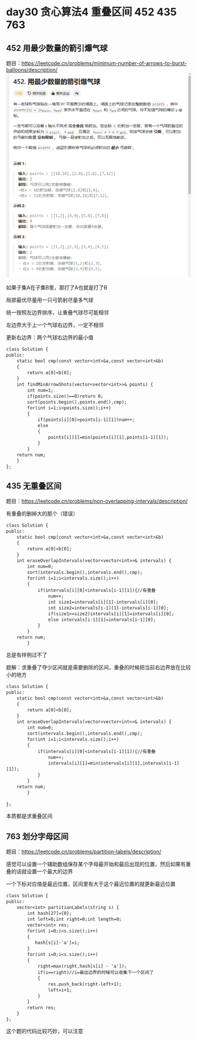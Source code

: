 # day30 贪心算法4 重叠区间 452 435 763

## 452 用最少数量的箭引爆气球
题目：https://leetcode.cn/problems/minimum-number-of-arrows-to-burst-balloons/description/
![alt text](images/image-24.png)

如果子集A在子集B里，那打了A也就是打了B

局部最优尽量用一只弓箭射尽量多气球

统一按照左边界排序，让重叠气球尽可能相邻

左边界大于上一个气球右边界，一定不相邻

更新右边界：两个气球右边界的最小值
```
class Solution {
public:
    static bool cmp(const vector<int>&a,const vector<int>&b)
    {
        return a[0]<b[0];
    } 
    int findMinArrowShots(vector<vector<int>>& points) {
        int num=1;
        if(points.size()==0)return 0;
        sort(points.begin(),points.end(),cmp);
        for(int i=1;i<points.size();i++)
        {
            if(points[i][0]>points[i-1][1])num++;
            else
            {
                points[i][1]=min(points[i][1],points[i-1][1]);
            }
        }
    return num;
    }
};
```
## 435 无重叠区间
题目：https://leetcode.cn/problems/non-overlapping-intervals/description/

有重叠的删掉大的那个（错误）

```
class Solution {
public:
    static bool cmp(const vector<int>&a,const vector<int>&b)
    {
        return a[0]<b[0];
    } 
    int eraseOverlapIntervals(vector<vector<int>>& intervals) {
        int num=0;
        sort(intervals.begin(),intervals.end(),cmp);
        for(int i=1;i<intervals.size();i++)
        {
            if(intervals[i][0]<intervals[i-1][1]){//有重叠
                num++;
                int size1=intervals[i][1]-intervals[i][0];
                int size2=intervals[i-1][1]-intervals[i-1][0];
                if(size1>=size2)intervals[i][1]=intervals[i][0];
                else intervals[i-1][1]=intervals[i-1][0];
            }
        }
    return num;
        }
```

总是有样例过不了

题解：求重叠了夺少区间就是需要删除的区间，重叠的时候把当前右边界放在比较小的地方
```
class Solution {
public:
    static bool cmp(const vector<int>&a,const vector<int>&b)
    {
        return a[0]<b[0];
    } 
    int eraseOverlapIntervals(vector<vector<int>>& intervals) {
        int num=0;
        sort(intervals.begin(),intervals.end(),cmp);
        for(int i=1;i<intervals.size();i++)
        {
            if(intervals[i][0]<intervals[i-1][1]){//有重叠
                num++;
                intervals[i][1]=min(intervals[i][1],intervals[i-1][1]);
            }
        }
    return num;
        }
    
};
```

本质都是求重叠区间
## 763 划分字母区间
题目：https://leetcode.cn/problems/partition-labels/description/

感觉可以设置一个辅助数组保存某个字母最开始和最后出现的位置，然后如果有重叠的话就设置一个最大的边界

一个下标对应值是最远位置，区间里有大于这个最远位置的就更新最远位置

```
class Solution {
public:
    vector<int> partitionLabels(string s) {
        int hash[27]={0};
        int left=0;int right=0;int length=0;
        vector<int> res;
        for(int i=0;i<s.size();i++)
        {
           hash[s[i]-'a']=i;
        }
        for(int i=0;i<s.size();i++)
        {
            right=max(right,hash[s[i] - 'a']);
            if(i==right)//i=最远边界的时候可以收集下一个区间了
            {
                res.push_back(right-left+1);
                left=i+1;
            }
        }
        return res;
    }
};
```
这个题的代码比较巧妙，可以注意